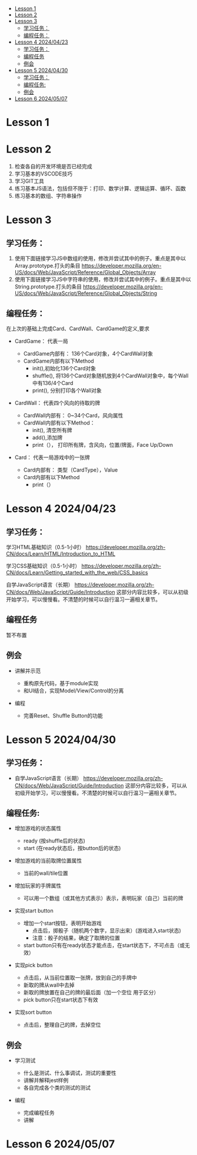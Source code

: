 - [Lesson 1](#markdown-header-lesson-1)
- [Lesson 2](#markdown-header-lesson-2)
- [Lesson 3](#markdown-header-lesson-3)
  - [学习任务：](#markdown-header-学习任务)
  - [编程任务：](#markdown-header-编程任务)
- [Lesson 4 2024/04/23](#markdown-header-lesson-4-20240423)
  - [学习任务：](#markdown-header-学习任务-1)
  - [编程任务](#markdown-header-编程任务-1)
  - [例会](#markdown-header-例会)
- [Lesson 5 2024/04/30](#markdown-header-lesson-5-20240430)
  - [学习任务：](#markdown-header-学习任务-2)
  - [编程任务:](#markdown-header-编程任务-2)
  - [例会](#markdown-header-例会-1)
- [Lesson 6 2024/05/07](#markdown-header-lesson-6-20240507)

# Lesson 1

# Lesson 2

1. 检查各自的开发环境是否已经完成
2. 学习基本的VSCODE技巧
3. 学习GIT工具
4. 练习基本JS语法，包括但不限于：打印、数学计算、逻辑运算、循环、函数
5. 练习基本的数组、字符串操作

# Lesson 3

## 学习任务：

1. 使用下面链接学习JS中数组的使用，修改并尝试其中的例子。重点是其中以Array.prototype.打头的条目
   https://developer.mozilla.org/en-US/docs/Web/JavaScript/Reference/Global_Objects/Array
2. 使用下面链接学习JS中字符串的使用，修改并尝试其中的例子。重点是其中以String.prototype.打头的条目
   https://developer.mozilla.org/en-US/docs/Web/JavaScript/Reference/Global_Objects/String

## 编程任务：

在上次的基础上完成Card、CardWall、CardGame的定义,要求

- CardGame： 代表一局

  - CardGame内部有： 136个Card对象，4个CardWall对象
  - CardGame内部有以下Method
    - init(),初始化136个Card对象
    - shuffle(), 将136个Card对象随机放到4个CardWall对象中，每个Wall中有136/4个Card
    - print(), 分别打印各个Wall对象

- CardWall： 代表四个风向的待取的牌

  - CardWall内部有： 0~34个Card，风向属性
  - CardWall内部有以下Method：
    - init(), 清空所有牌
    - add(),添加牌
    - print（）， 打印所有牌，含风向，位置/牌面，Face Up/Down

- Card： 代表一局游戏中的一张牌
  - Card内部有： 类型（CardType），Value
  - Card内部有以下Method
    - print（）

# Lesson 4 2024/04/23

## 学习任务：

学习HTML基础知识（0.5-1小时）
https://developer.mozilla.org/zh-CN/docs/Learn/HTML/Introduction_to_HTML

学习CSS基础知识（0.5-1小时）
https://developer.mozilla.org/zh-CN/docs/Learn/Getting_started_with_the_web/CSS_basics

自学JavaScript语言（长期）
https://developer.mozilla.org/zh-CN/docs/Web/JavaScript/Guide/Introduction
这部分内容比较多，可以从初级开始学习，可以慢慢看。不清楚的时候可以自行温习一遍相关章节。

## 编程任务

暂不布置

## 例会

- 讲解并示范

  - 重构原先代码，基于module实现
  - 和UI结合，实现Model/View/Control的分离

- 编程
  - 完善Reset、Shuffle Button的功能

# Lesson 5 2024/04/30

## 学习任务：

- 自学JavaScript语言（长期）
  https://developer.mozilla.org/zh-CN/docs/Web/JavaScript/Guide/Introduction
  这部分内容比较多，可以从初级开始学习，可以慢慢看。不清楚的时候可以自行温习一遍相关章节。

## 编程任务:

- 增加游戏的状态属性

  - ready (按shuffle后的状态)
  - start (在ready状态后，按button后的状态)

- 增加游戏的当前取牌位置属性

  - 当前的wall/tile位置

- 增加玩家的手牌属性

  - 可以用一个数组（或其他方式表示）表示，表明玩家（自己）当前的牌

- 实现start button

  - 增加一个start按钮，表明开始游戏
    - 点击后，掷骰子（随机两个数字，显示出来）(游戏进入start状态)
    - 注意：骰子的结果，确定了取牌的位置
  - start button只有在ready状态才能点击，在start状态下，不可点击（或无效）

- 实现pick button

  - 点击后，从当前位置取一张牌，放到自己的手牌中
  - 新取的牌从wall中去掉
  - 新取的牌放置在自己的牌的最后面（加一个空位 用于区分）
  - pick button只在start状态下有效

- 实现sort button
  - 点击后，整理自己的牌，去掉空位

## 例会

- 学习测试

  - 什么是测试、什么事调试，测试的重要性
  - 讲解并解释jest样例
  - 各自完成各个类的测试的测试

- 编程

  - 完成编程任务
  - 讲解

# Lesson 6 2024/05/07
